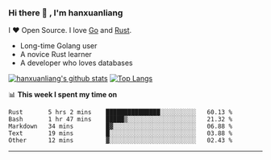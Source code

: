 ### Hi there 👋 , I'm hanxuanliang

<!--
**hanxuanliang/hanxuanliang** is a ✨ _special_ ✨ repository because its `README.md` (this file) appears on your GitHub profile.

Here are some ideas to get you started:

- 🔭 I’m currently working on ...
- 🌱 I’m currently learning ...
- 👯 I’m looking to collaborate on ...
- 🤔 I’m looking for help with ...
- 💬 Ask me about ...
- 📫 How to reach me: ...
- 😄 Pronouns: ...
- ⚡ Fun fact: ...
-->
I ❤ Open Source. I love [Go](https://golang.org) and [Rust](https://www.rust-lang.org/zh-CN/).

* Long-time Golang user
* A novice Rust learner
* A developer who loves databases

[![hanxuanliang's github stats](https://github-readme-stats.vercel.app/api/top-langs/?username=hanxuanliang&hide=html)](https://github.com/anuraghazra/github-readme-stats)
[![Top Langs](https://github-readme-stats.vercel.app/api?username=hanxuanliang&show_icons=true&count_private=true&line_height=40)](https://github.com/anuraghazra/github-readme-stats)

📊 **This week I spent my time on**
<!--START_SECTION:waka-->
```text
Rust       5 hrs 2 mins    ███████████████░░░░░░░░░░   60.13 % 
Bash       1 hr 47 mins    █████▒░░░░░░░░░░░░░░░░░░░   21.32 % 
Markdown   34 mins         █▓░░░░░░░░░░░░░░░░░░░░░░░   06.88 % 
Text       19 mins         █░░░░░░░░░░░░░░░░░░░░░░░░   03.88 % 
Other      12 mins         ▓░░░░░░░░░░░░░░░░░░░░░░░░   02.43 % 
```
<!--END_SECTION:waka-->

***
